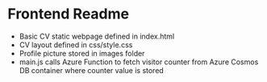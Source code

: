 # Frontend Readme

- Basic CV static webpage defined in index.html
- CV layout defined in css/style.css
- Profile picture stored in images folder
- main.js calls Azure Function to fetch visitor counter from Azure Cosmos DB container where counter value is stored